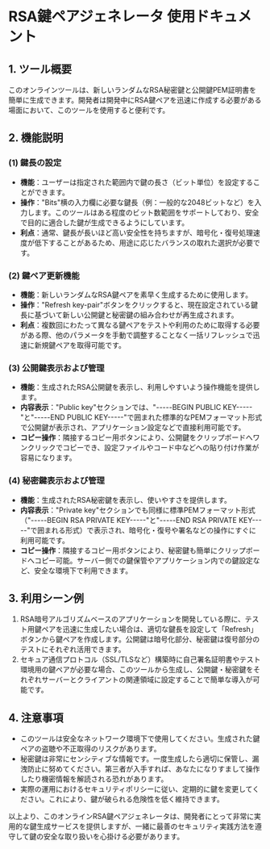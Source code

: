 # RSA鍵ペアジェネレータ 使用ドキュメント

## 1. ツール概要

このオンラインツールは、新しいランダムなRSA秘密鍵と公開鍵PEM証明書を簡単に生成できます。開発者は開発中にRSA鍵ペアを迅速に作成する必要がある場面において、このツールを使用すると便利です。

## 2. 機能説明

### (1) **鍵長の設定**

* **機能**：ユーザーは指定された範囲内で鍵の長さ（ビット単位）を設定することができます。
* **操作**："Bits"横の入力欄に必要な鍵長（例：一般的な2048ビットなど）を入力します。このツールはある程度のビット数範囲をサポートしており、安全で目的に適合した鍵が生成できるようにしています。
* **利点**：通常、鍵長が長いほど高い安全性を持ちますが、暗号化・復号処理速度が低下することがあるため、用途に応じたバランスの取れた選択が必要です。

### (2) **鍵ペア更新機能**

* **機能**：新しいランダムなRSA鍵ペアを素早く生成するために使用します。
* **操作**："Refresh key-pair"ボタンをクリックすると、現在設定されている鍵長に基づいて新しい公開鍵と秘密鍵の組み合わせが再生成されます。
* **利点**：複数回にわたって異なる鍵ペアをテストや利用のために取得する必要がある際、他のパラメータを手動で調整することなく一括リフレッシュで迅速に新規鍵ペアを取得可能です。

### (3) **公開鍵表示および管理**

* **機能**：生成されたRSA公開鍵を表示し、利用しやすいよう操作機能を提供します。
* **内容表示**："Public key"セクションでは、"-----BEGIN PUBLIC KEY-----"と"-----END PUBLIC KEY-----"で囲まれた標準的なPEMフォーマット形式で公開鍵が表示され、アプリケーション設定などで直接利用可能です。
* **コピー操作**：隣接するコピー用ボタンにより、公開鍵をクリップボードへワンクリックでコピーでき、設定ファイルやコード中などへの貼り付け作業が容易になります。

### (4) **秘密鍵表示および管理**

* **機能**：生成されたRSA秘密鍵を表示し、使いやすさを提供します。
* **内容表示**："Private key"セクションでも同様に標準PEMフォーマット形式（"-----BEGIN RSA PRIVATE KEY-----"と"-----END RSA PRIVATE KEY-----"で囲まれる形式）で表示され、暗号化・復号や署名などの操作にすぐに利用可能です。
* **コピー操作**：隣接するコピー用ボタンにより、秘密鍵も簡単にクリップボードへコピー可能。サーバー側での鍵保管やアプリケーション内での鍵設定など、安全な環境下で利用できます。

## 3. 利用シーン例

1. RSA暗号アルゴリズムベースのアプリケーションを開発している際に、テスト用鍵ペアを迅速に生成したい場合は、適切な鍵長を設定して「Refresh」ボタンから鍵ペアを作成します。公開鍵は暗号化部分、秘密鍵は復号部分のテストにそれぞれ活用できます。
2. セキュア通信プロトコル（SSL/TLSなど）構築時に自己署名証明書やテスト環境用の鍵ペアが必要な場合、このツールから生成し、公開鍵・秘密鍵をそれぞれサーバーとクライアントの関連領域に設定することで簡単な導入が可能です。

## 4. 注意事項

* このツールは安全なネットワーク環境下で使用してください。生成された鍵ペアの盗聴や不正取得のリスクがあります。
* 秘密鍵は非常にセンシティブな情報です。一度生成したら適切に保管し、漏洩防止に努めてください。第三者が入手すれば、あなたになりすまして操作したり機密情報を解読される恐れがあります。
* 実際の運用におけるセキュリティポリシーに従い、定期的に鍵を変更してください。これにより、鍵が破られる危険性を低く維持できます。

以上より、このオンラインRSA鍵ペアジェネレータは、開発者にとって非常に実用的な鍵生成サービスを提供しますが、一緒に最善のセキュリティ実践方法を遵守して鍵の安全な取り扱いを心掛ける必要があります。